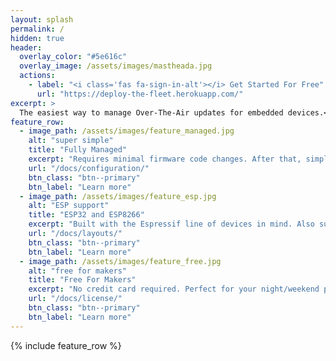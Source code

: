 ```yaml
---
layout: splash
permalink: /
hidden: true
header:
  overlay_color: "#5e616c"
  overlay_image: /assets/images/mastheada.jpg
  actions:
    - label: "<i class='fas fa-sign-in-alt'></i> Get Started For Free"
      url: "https://deploy-the-fleet.herokuapp.com/"
excerpt: >
  The easiest way to manage Over-The-Air updates for embedded devices.<br />
feature_row:
  - image_path: /assets/images/feature_managed.jpg
    alt: "super simple"
    title: "Fully Managed"
    excerpt: "Requires minimal firmware code changes. After that, simply upload your firmware updates and we take care of the rest."
    url: "/docs/configuration/"
    btn_class: "btn--primary"
    btn_label: "Learn more"
  - image_path: /assets/images/feature_esp.jpg
    alt: "ESP support"
    title: "ESP32 and ESP8266"
    excerpt: "Built with the Espressif line of devices in mind. Also supports the ESP Arduino Core library out of the box."
    url: "/docs/layouts/"
    btn_class: "btn--primary"
    btn_label: "Learn more"
  - image_path: /assets/images/feature_free.jpg
    alt: "free for makers"
    title: "Free For Makers"
    excerpt: "No credit card required. Perfect for your night/weekend projects or to get your own product idea started."
    url: "/docs/license/"
    btn_class: "btn--primary"
    btn_label: "Learn more"      
---
```


{% include feature_row %}
